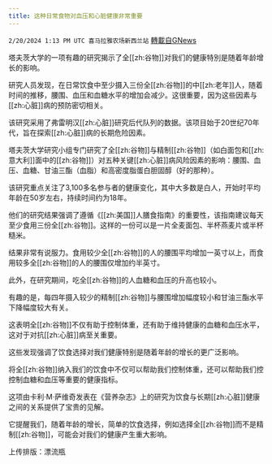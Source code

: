 ```yaml
---
title: 这种日常食物对血压和心脏健康非常重要
---
```

`2/20/2024 1:13 PM UTC 喜马拉雅农场新西兰站` [轉載自GNews](https://gnews.org/articles/2325756)

塔夫茨大学的一项有趣的研究揭示了全[[zh:谷物]]对我们的健康特別是随着年龄增长的影响。

研究人员发现，在日常饮食中至少摄入三份全[[zh:谷物]]的中[[zh:老年]]人，随着时间的推移，腰围、血压和血糖水平的增加会减少。这很重要，因为这些因素与[[zh:心脏]]病的预防密切相关。

该研究采用了弗雷明汉[[zh:心脏]]研究后代队列的数据。该项目始于20世纪70年代，旨在探索[[zh:心脏]]病的长期危险因素。

塔夫茨大学研究小组专门研究了全[[zh:谷物]]与精制[[zh:谷物]]（如白面包和[[zh:意大利]]面中的[[zh:谷物]]）对五种关键[[zh:心脏]]病风险因素的影响：腰围、血压、血糖、甘油三酯（血脂）和高密度脂蛋白胆固醇（好的那种）。

该研究重点关注了3,100多名参与者的健康变化，其中大多数是白人，开始时平均年龄在50岁左右，持续时间约为18年。

他们的研究结果强调了遵循《[[zh:美国]]人膳食指南》的重要性，该指南建议每天至少食用三份全[[zh:谷物]]。这样的一份可以是一片全麦面包、半杯燕麦片或半杯糙米。

结果非常有说服力。食用较少全[[zh:谷物]]的人的腰围平均增加一英寸以上，而食用较多全[[zh:谷物]]的人的腰围仅增加约半英寸。

此外，在研究期间，吃全[[zh:谷物]]的人血糖和血压的升高也较小。

有趣的是，每四年摄入较少的精制[[zh:谷物]]与腰围增加幅度较小和甘油三酯水平下降幅度较大有关。

这表明全[[zh:谷物]]不仅有助于控制体重，还有助于维持健康的血糖和血压水平，这对于对抗[[zh:心脏]]病至关重要。

这些发现强调了饮食选择对我们健康特别是随着年龄的增长的更广泛影响。

将全[[zh:谷物]]纳入我们的饮食中不仅可以帮助我们控制体重，还可以帮助我们控控制血糖和血压等重要的健康指标。

这项由卡利·M·萨维奇发表在《营养杂志》上的研究为饮食与长期[[zh:心脏]]健康之间的关系提供了宝贵的见解。

它提醒我们，随着年龄的增长，简单的饮食选择，例如选择全[[zh:谷物]]而不是精制[[zh:谷物]]，可能会对我们的健康产生重大影响。

上传排版：漂流瓶
